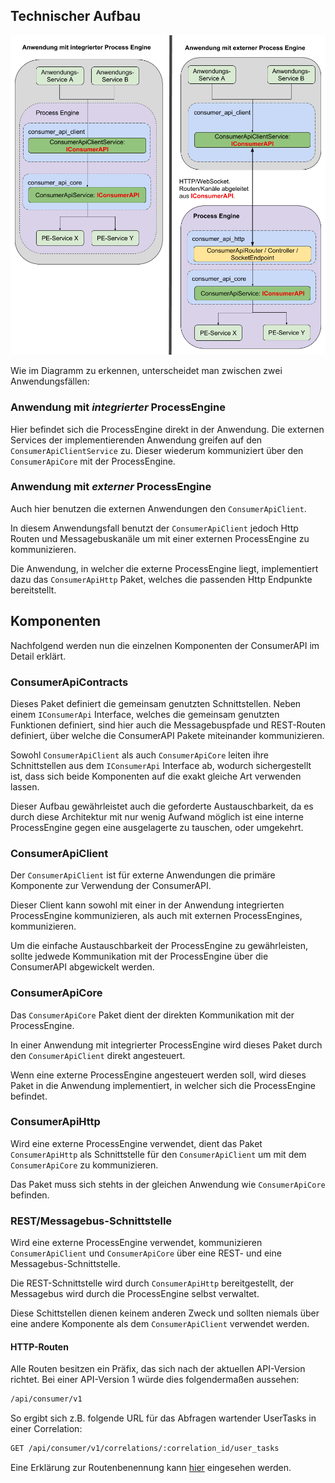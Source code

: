 ## Technischer Aufbau

![Aufbau](./images/consumer_api_architecture.png)

Wie im Diagramm zu erkennen, unterscheidet man zwischen zwei Anwendungsfällen:

### Anwendung mit _integrierter_ ProcessEngine

Hier befindet sich die ProcessEngine direkt in der Anwendung.
Die externen Services der implementierenden Anwendung greifen auf den
`ConsumerApiClientService` zu.
Dieser wiederum kommuniziert über den `ConsumerApiCore` mit der ProcessEngine.

### Anwendung mit _externer_ ProcessEngine

Auch hier benutzen die externen Anwendungen den `ConsumerApiClient`.

In diesem Anwendungsfall benutzt der `ConsumerApiClient` jedoch Http Routen
und Messagebuskanäle um mit einer externen ProcessEngine zu kommunizieren.

Die Anwendung, in welcher die externe ProcessEngine liegt, implementiert dazu
das `ConsumerApiHttp` Paket, welches die passenden Http Endpunkte
bereitstellt.

## Komponenten

Nachfolgend werden nun die einzelnen Komponenten der ConsumerAPI
im Detail erklärt.

### ConsumerApiContracts

Dieses Paket definiert die gemeinsam genutzten Schnittstellen.
Neben einem `IConsumerApi` Interface, welches die gemeinsam genutzten
Funktionen definiert, sind hier auch die Messagebuspfade und REST-Routen
definiert, über welche die ConsumerAPI Pakete miteinander kommunizieren.

Sowohl `ConsumerApiClient` als auch `ConsumerApiCore` leiten
ihre Schnittstellen aus dem `IConsumerApi` Interface ab, wodurch
sichergestellt ist, dass sich beide Komponenten auf die exakt gleiche Art
verwenden lassen.

Dieser Aufbau gewährleistet auch die geforderte Austauschbarkeit, da es durch
diese Architektur mit nur wenig Aufwand möglich ist eine interne ProcessEngine
gegen eine ausgelagerte zu tauschen, oder umgekehrt.

### ConsumerApiClient

Der `ConsumerApiClient` ist für externe Anwendungen die primäre Komponente zur
Verwendung der ConsumerAPI.

Dieser Client kann sowohl mit einer in der Anwendung integrierten ProcessEngine
kommunizieren, als auch mit externen ProcessEngines, kommunizieren.

Um die einfache Austauschbarkeit der ProcessEngine zu gewährleisten, sollte
jedwede Kommunikation mit der ProcessEngine über die ConsumerAPI abgewickelt
werden.

### ConsumerApiCore

Das `ConsumerApiCore` Paket dient der direkten Kommunikation mit der
ProcessEngine.

In einer Anwendung mit integrierter ProcessEngine wird dieses Paket durch den
`ConsumerApiClient` direkt angesteuert.

Wenn eine externe ProcessEngine angesteuert werden soll, wird dieses Paket
in die Anwendung implementiert, in welcher sich die ProcessEngine befindet.

### ConsumerApiHttp

Wird eine externe ProcessEngine verwendet, dient das Paket `ConsumerApiHttp`
als Schnittstelle für den `ConsumerApiClient` um mit dem
`ConsumerApiCore` zu kommunizieren.

Das Paket muss sich stehts in der gleichen Anwendung wie `ConsumerApiCore` befinden.

### REST/Messagebus-Schnittstelle

Wird eine externe ProcessEngine verwendet, kommunizieren `ConsumerApiClient`
und `ConsumerApiCore` über eine REST- und eine Messagebus-Schnittstelle.

Die REST-Schnittstelle wird durch `ConsumerApiHttp` bereitgestellt,
der Messagebus wird durch die ProcessEngine selbst verwaltet.

Diese Schittstellen dienen keinem anderen Zweck und sollten niemals über
eine andere Komponente als dem `ConsumerApiClient` verwendet werden.

#### HTTP-Routen

Alle Routen besitzen ein Präfix, das sich nach der aktuellen
API-Version richtet.
Bei einer API-Version 1 würde dies folgendermaßen aussehen:

```REST
/api/consumer/v1
```

So ergibt sich z.B. folgende URL für das Abfragen wartender UserTasks in einer Correlation:

```REST
GET /api/consumer/v1/correlations/:correlation_id/user_tasks
```

Eine Erklärung zur Routenbenennung kann [hier](./dealing_with_events.md#auslösen-eines-prozessinstanz-events) eingesehen werden.
